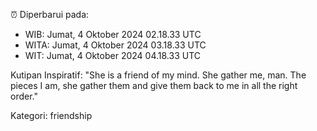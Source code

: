 ⏰ Diperbarui pada:
- WIB: Jumat, 4 Oktober 2024 02.18.33 UTC
- WITA: Jumat, 4 Oktober 2024 03.18.33 UTC
- WIT: Jumat, 4 Oktober 2024 04.18.33 UTC

Kutipan Inspiratif:
"She is a friend of my mind. She gather me, man. The pieces I am, she gather them and give them back to me in all the right order."


Kategori: friendship

